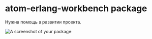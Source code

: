 # atom-erlang-workbench package

Нужна помощь в развитии проекта.

![A screenshot of your package](https://f.cloud.github.com/assets/69169/2290250/c35d867a-a017-11e3-86be-cd7c5bf3ff9b.gif)

